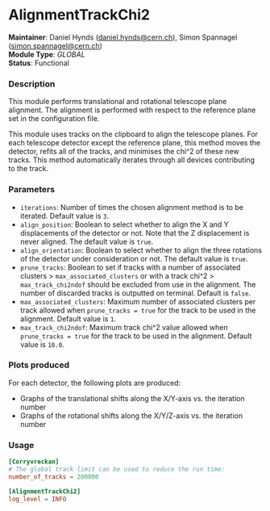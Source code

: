 # AlignmentTrackChi2
**Maintainer**: Daniel Hynds (<daniel.hynds@cern.ch>), Simon Spannagel (<simon.spannagel@cern.ch>)  
**Module Type**: *GLOBAL*  
**Status**: Functional

### Description
This module performs translational and rotational telescope plane alignment. The alignment is performed with respect to the reference plane set in the configuration file.

This module uses tracks on the clipboard to align the telescope planes.
For each telescope detector except the reference plane, this method moves the detector, refits all of the tracks, and minimises the chi^2 of these new tracks. This method automatically iterates through all devices contributing to the track.

### Parameters
* `iterations`: Number of times the chosen alignment method is to be iterated. Default value is `3`.
* `align_position`: Boolean to select whether to align the X and Y displacements of the detector or not. Note that the Z displacement is never aligned. The default value is `true`.
* `align_orientation`: Boolean to select whether to align the three rotations of the detector under consideration or not. The default value is `true`.
* `prune_tracks`: Boolean to set if tracks with a number of associated clusters > `max_associated_clusters` or with a track chi^2 > `max_track_chi2ndof` should be excluded from use in the alignment. The number of discarded tracks is outputted on terminal. Default is `false`.
* `max_associated_clusters`: Maximum number of associated clusters per track allowed when `prune_tracks = true` for the track to be used in the alignment. Default value is `1`.
* `max_track_chi2ndof`: Maximum track chi^2 value allowed when `prune_tracks = true` for the track to be used in the alignment. Default value is `10.0`.

### Plots produced
For each detector, the following plots are produced:

* Graphs of the translational shifts along the X/Y-axis vs. the iteration number
* Graphs of the rotational shifts along the X/Y/Z-axis vs. the iteration number

### Usage
```toml
[Corryvreckan]
# The global track limit can be used to reduce the run time:
number_of_tracks = 200000

[AlignmentTrackChi2]
log_level = INFO
```
